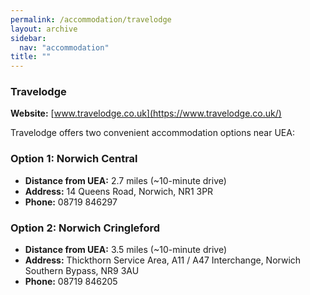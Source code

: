 ```yaml
---
permalink: /accommodation/travelodge
layout: archive
sidebar:
  nav: "accommodation"
title: ""
---
```


### Travelodge

**Website:** [www.travelodge.co.uk](https://www.travelodge.co.uk/)

Travelodge offers two convenient accommodation options near UEA:

### Option 1: Norwich Central  
- **Distance from UEA:** 2.7 miles (~10-minute drive)  
- **Address:** 14 Queens Road, Norwich, NR1 3PR  
- **Phone:** 08719 846297  

### Option 2: Norwich Cringleford  
- **Distance from UEA:** 3.5 miles (~10-minute drive)  
- **Address:** Thickthorn Service Area, A11 / A47 Interchange, Norwich Southern Bypass, NR9 3AU  
- **Phone:** 08719 846205
